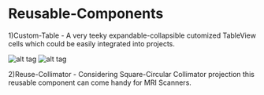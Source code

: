 # Reusable-Components

1)Custom-Table - A very teeky expandable-collapsible cutomized TableView cells which could be easily integrated into projects.

![alt tag](https://raw.githubusercontent.com/username/projectname/branch/path/to/img.png)
![alt tag](https://raw.githubusercontent.com/username/projectname/branch/path/to/img.png)


2)Reuse-Collimator - Considering Square-Circular Collimator projection this reusable component can come handy for MRI Scanners.
